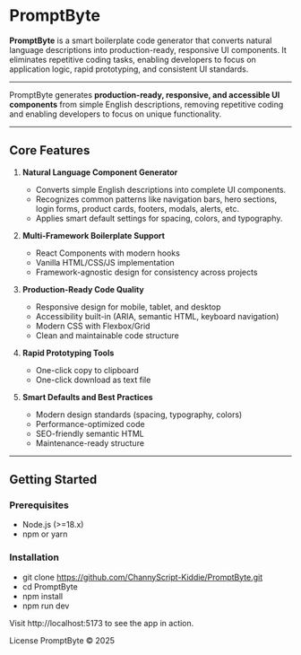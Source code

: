 # PromptByte

**PromptByte** is a smart boilerplate code generator that converts natural language descriptions into production-ready, responsive UI components. It eliminates repetitive coding tasks, enabling developers to focus on application logic, rapid prototyping, and consistent UI standards.

---

PromptByte generates **production-ready, responsive, and accessible UI components** from simple English descriptions, removing repetitive coding and enabling developers to focus on unique functionality.

---

## Core Features

1. **Natural Language Component Generator**

   - Converts simple English descriptions into complete UI components.
   - Recognizes common patterns like navigation bars, hero sections, login forms, product cards, footers, modals, alerts, etc.
   - Applies smart default settings for spacing, colors, and typography.

2. **Multi-Framework Boilerplate Support**

   - React Components with modern hooks
   - Vanilla HTML/CSS/JS implementation
   - Framework-agnostic design for consistency across projects

3. **Production-Ready Code Quality**

   - Responsive design for mobile, tablet, and desktop
   - Accessibility built-in (ARIA, semantic HTML, keyboard navigation)
   - Modern CSS with Flexbox/Grid
   - Clean and maintainable code structure

4. **Rapid Prototyping Tools**

   - One-click copy to clipboard
   - One-click download as text file

5. **Smart Defaults and Best Practices**
   - Modern design standards (spacing, typography, colors)
   - Performance-optimized code
   - SEO-friendly semantic HTML
   - Maintenance-ready structure

---

## Getting Started

### Prerequisites

- Node.js (>=18.x)
- npm or yarn

### Installation

- git clone https://github.com/ChannyScript-Kiddie/PromptByte.git
- cd PromptByte
- npm install
- npm run dev

Visit http://localhost:5173 to see the app in action.

License
PromptByte © 2025
